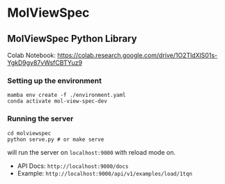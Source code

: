 MolViewSpec
=============

## MolViewSpec Python Library
Colab Notebook: https://colab.research.google.com/drive/1O2TldXlS01s-YgkD9gy87vWsfCBTYuz9

### Setting up the environment

```
mamba env create -f ./environment.yaml
conda activate mol-view-spec-dev
```

### Running the server

```
cd molviewspec
python serve.py # or make serve
```

will run the server on `localhost:9000` with reload mode on.

- API Docs: `http://localhost:9000/docs`
- Example: `http://localhost:9000/api/v1/examples/load/1tqn`